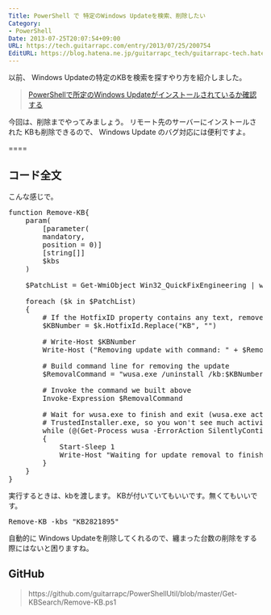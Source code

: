 ```yaml
---
Title: PowerShell で 特定のWindows Updateを検索、削除したい
Category:
- PowerShell
Date: 2013-07-25T20:07:54+09:00
URL: https://tech.guitarrapc.com/entry/2013/07/25/200754
EditURL: https://blog.hatena.ne.jp/guitarrapc_tech/guitarrapc-tech.hatenablog.com/atom/entry/11696248318757675810
---
```


以前、 Windows Updateの特定のKBを検索を探すやり方を紹介しました。

<blockquote><a href="http://guitarrapc.wordpress.com/2013/04/17/powershell%e3%81%a7%e6%89%80%e5%ae%9a%e3%81%aewindows-update%e3%81%8c%e3%82%a4%e3%83%b3%e3%82%b9%e3%83%88%e3%83%bc%e3%83%ab%e3%81%95%e3%82%8c%e3%81%a6%e3%81%84%e3%82%8b%e3%81%8b%e7%a2%ba%e8%aa%8d/" target="_blank">PowerShellで所定のWindows Updateがインストールされているか確認する</a></blockquote>

今回は、削除までやってみましょう。
リモート先のサーバーにインストールされた KBも削除できるので、 Windows Update のバグ対応には便利ですよ。

====


<h2>コード全文</h2>

こんな感じで。
<pre class="brush: powershell">
function Remove-KB{
    param(
	    [parameter(
	    mandatory,
	    position = 0)]
	    [string[]]
	    $kbs
    )

    $PatchList = Get-WmiObject Win32_QuickFixEngineering | where HotFixId -in $kbs

    foreach ($k in $PatchList)
    {
        # If the HotfixID property contains any text, remove it (some do, some don't)
        $KBNumber = $k.HotfixId.Replace(&quot;KB&quot;, &quot;&quot;)
	    
        # Write-Host $KBNumber
        Write-Host (&quot;Removing update with command: &quot; + $RemovalCommand)

        # Build command line for removing the update
        $RemovalCommand = &quot;wusa.exe /uninstall /kb:$KBNumber /quiet /log /norestart&quot;

        # Invoke the command we built above
        Invoke-Expression $RemovalCommand

        # Wait for wusa.exe to finish and exit (wusa.exe actually leverages
        # TrustedInstaller.exe, so you won't see much activity within the wusa process)
        while (@(Get-Process wusa -ErrorAction SilentlyContinue).Count -ne 0)
        {
	        Start-Sleep 1
	        Write-Host &quot;Waiting for update removal to finish ...&quot;
        }
    }
}
</pre>

実行するときは、kbを渡します。
KBが付いていてもいいです。無くてもいいです。
<pre class="brush: powershell">
Remove-KB -kbs &quot;KB2821895&quot;
</pre>

自動的に Windows Updateを削除してくれるので、纏まった台数の削除をする際にはないと困りますね。

<h2>GitHub</h2>

<blockquote>https://github.com/guitarrapc/PowerShellUtil/blob/master/Get-KBSearch/Remove-KB.ps1</blockquote>
